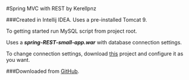 #Spring MVC with REST by Kerellpnz

###Created in Intellij IDEA. Uses a pre-installed Tomcat 9.

To getting started run MySQL script from project root.

Uses a **_spring-REST-small-app.war_** with database connection settings.

To change connection settings, download [this](https://github.com/kerellpnz/spring-REST-small-app) project and configure it as you want.


###Downloaded from [GitHub](https://github.com/kerellpnz?tab=repositories).